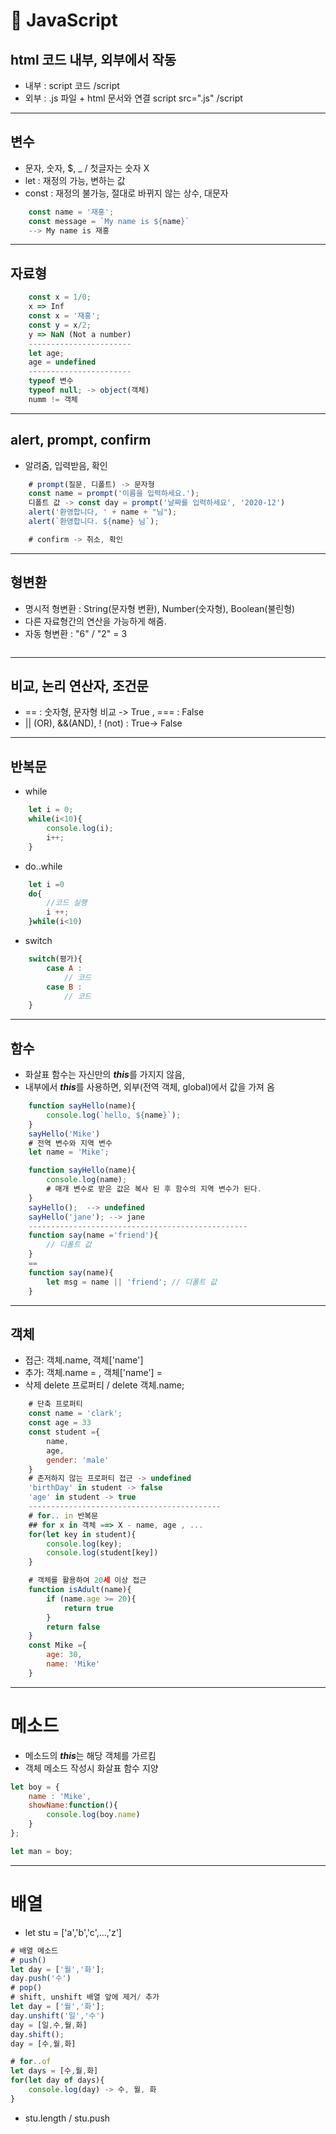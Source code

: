 #  📌 JavaScript
## html 코드 내부, 외부에서 작동
- 내부 : script 코드 /script
- 외부 : .js 파일 + html 문서와 연결 script src=".js" /script

---
## 변수
- 문자, 숫자, $, _ / 첫글자는 숫자 X 
- let : 재정의 가능, 변하는 값
- const : 재정의 불가능, 절대로 바뀌지 않는 상수, 대문자

```javascript
    const name = '재홍';
    const message = `My name is ${name}`
    --> My name is 재홍
```
---
## 자료형
```javascript
    const x = 1/0;
    x => Inf
    const x = '재홍';
    const y = x/2;
    y => NaN (Not a number)
    -----------------------
    let age;
    age = undefined
    -----------------------
    typeof 변수
    typeof null; -> object(객체)
    numm != 객체
``` 
---

## alert, prompt, confirm
- 알려줌, 입력받음, 확인

```javascript
    # prompt(질문, 디폴트) -> 문자형
    const name = prompt('이름을 입력하세요.');
    디폴트 값 -> const day = prompt('날짜를 입력하세요', '2020-12')
    alert('환영합니다, ' + name + "님");
    alert(`환영합니다. ${name} 님`);

    # confirm -> 취소, 확인
```
---

## 형변환
- 명시적 형변환 : String(문자형 변환), Number(숫자형), Boolean(불린형)
- 다른 자료형간의 연산을 가능하게 해줌.
- 자동 형변환 : "6" / "2" = 3
```javascript

```
---

## 비교, 논리 연산자, 조건문
- == : 숫자형, 문자형 비교 -> True , === : False
- || (OR), &&(AND), ! (not) : True-> False

---

## 반복문
- while
```javascript
    let i = 0;
    while(i<10){
        console.log(i);
        i++;
    }
```
- do..while
```javascript
    let i =0
    do{
        //코드 실행
        i ++;
    }while(i<10)
```
- switch
```javascript
    switch(평가){
        case A :
            // 코드
        case B :
            // 코드
    }
```

---

## 함수
- 화살표 함수는 자신만의 ***this***를 가지지 않음, 
- 내부에서 ***this***를 사용하면, 외부(전역 객체, global)에서 값을 가져 옴
```javascript
    function sayHello(name){
        console.log(`hello, ${name}`);
    }
    sayHello('Mike')
    # 전역 변수와 지역 변수
    let name = 'Mike';

    function sayHello(name){
        console.log(name);
        # 매개 변수로 받은 값은 복사 된 후 함수의 지역 변수가 된다.
    }
    sayHello();  --> undefined
    sayHello('jane'); --> jane
    -------------------------------------------------
    function say(name ='friend'){
        // 디폴트 값
    }
    ==
    function say(name){
        let msg = name || 'friend'; // 디폴트 값
    }
```
---

## 객체
- 접근: 객체.name, 객체['name']
- 추가: 객체.name = , 객체['name'] = 
- 삭제 delete 프로퍼티 / delete 객체.name;
```javascript
    # 단축 프로퍼티
    const name = 'clark';
    const age = 33
    const student ={
        name,
        age,
        gender: 'male'
    }
    # 존저하지 않는 프로퍼티 접근 -> undefined
    'birthDay' in student -> false
    'age' in student -> true
    -------------------------------------------
    # for.. in 반복문
    ## for x in 객체 ==> X - name, age , ...
    for(let key in student){
        console.log(key);
        console.log(student[key])
    }

    # 객체를 활용하여 20세 이상 접근
    function isAdult(name){
        if (name.age >= 20){
            return true
        }
        return false
    }
    const Mike ={
        age: 30,
        name: 'Mike'
    }
```
---
# 메소드
- 메소드의 ***this***는 해당 객체를 가르킴
- 객체 메소드 작성시 화살표 함수 지양
```javascript
let boy = {
    name : 'Mike',
    showName:function(){
        console.log(boy.name)
    }
};

let man = boy;
```

---
# 배열
- let stu = ['a','b','c',...,'z']
```javascript
# 배열 메소드
# push() 
let day = ['월','화'];
day.push('수')
# pop() 
# shift, unshift 배열 앞에 제거/ 추가
let day = ['월','화'];
day.unshift('일','수')
day = [일,수,월,화]
day.shift();
day = [수,월,화]

# for..of
let days = [수,월,화]
for(let day of days){
    console.log(day) -> 수, 월, 화
}
```
- stu.length / stu.push